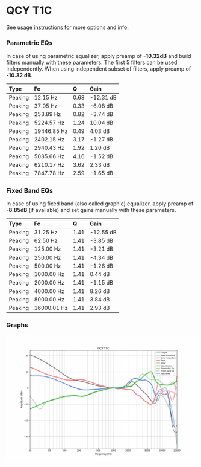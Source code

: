 # QCY T1C
See [usage instructions](https://github.com/jaakkopasanen/AutoEq#usage) for more options and info.

### Parametric EQs
In case of using parametric equalizer, apply preamp of **-10.32dB** and build filters manually
with these parameters. The first 5 filters can be used independently.
When using independent subset of filters, apply preamp of **-10.32 dB**.

| Type    | Fc          |    Q | Gain      |
|:--------|:------------|:-----|:----------|
| Peaking | 12.15 Hz    | 0.68 | -12.31 dB |
| Peaking | 37.05 Hz    | 0.33 | -6.08 dB  |
| Peaking | 253.89 Hz   | 0.82 | -3.74 dB  |
| Peaking | 5224.57 Hz  | 1.24 | 10.04 dB  |
| Peaking | 19446.85 Hz | 0.49 | 4.03 dB   |
| Peaking | 2402.15 Hz  | 3.17 | -1.27 dB  |
| Peaking | 2940.43 Hz  | 1.92 | 1.20 dB   |
| Peaking | 5085.66 Hz  | 4.16 | -1.52 dB  |
| Peaking | 6210.17 Hz  | 3.62 | 2.33 dB   |
| Peaking | 7847.78 Hz  | 2.59 | -1.65 dB  |

### Fixed Band EQs
In case of using fixed band (also called graphic) equalizer, apply preamp of **-8.85dB**
(if available) and set gains manually with these parameters.

| Type    | Fc          |    Q | Gain      |
|:--------|:------------|:-----|:----------|
| Peaking | 31.25 Hz    | 1.41 | -12.55 dB |
| Peaking | 62.50 Hz    | 1.41 | -3.85 dB  |
| Peaking | 125.00 Hz   | 1.41 | -3.21 dB  |
| Peaking | 250.00 Hz   | 1.41 | -4.34 dB  |
| Peaking | 500.00 Hz   | 1.41 | -1.26 dB  |
| Peaking | 1000.00 Hz  | 1.41 | 0.44 dB   |
| Peaking | 2000.00 Hz  | 1.41 | -1.15 dB  |
| Peaking | 4000.00 Hz  | 1.41 | 8.26 dB   |
| Peaking | 8000.00 Hz  | 1.41 | 3.84 dB   |
| Peaking | 16000.01 Hz | 1.41 | 2.93 dB   |

### Graphs
![](./QCY%20T1C.png)